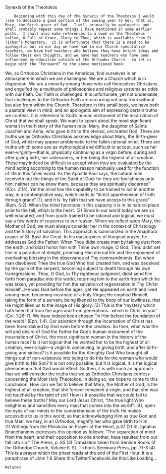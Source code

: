 Synaxis of the Theotokos

		Beginning with this day of the Synaxis of the Theotokos I would like to dedicate a good portion of the coming year to her, that is, Mary, the Birth-giver of God.  I will primarily be apologetic and shall probably repeat some things I have mentioned in some earlier posts.  I shall also make references to a book on the Theotokos called, O Full of Grace, Glory to Thee, which is available from St. Tikhon’s Monastery.  It is unfortunate that there is a need to be apologetic but in our day we have had in our Church speculative teachers, we have had teachers who believe they have bright ideas and follow their own thoughts, and we have had teachers who have been influenced by education outside of the Orthodox Church.  So let us begin with the “Foreword” to the above mentioned book:
We, as Orthodox Christians in the Americas, find ourselves in an atmosphere in which we are challenged.  We are a Church which is in dispersion. We are a minority among those who call themselves Christians, and engulfed by a multitude of philosophies and religious systems as odds with our Faith.  Our Faith is challenged.  It is unfortunate, yet not undeniable, that challenges to the Orthodox Faith are occurring not only from without but also from within the Church.  Therefore in this small book, we have both a pastoral view in mind, and an apologetic aim of expressing certain truths we confess.  It is reference to God’s human instrument of the incarnation of Christ that we shall speak.  We want to speak about the most significant woman in the history of the human race: Mary, the daughter of Saints Joachim and Anna, who gave birth to the eternal, uncreated God.
There are truths we as Orthodox Christians acknowledge about Mary, the Birth-giver of God, which may appear problematic to the fallen rational mind.  There are truths which some see as mythological and difficult to accept, such as her ever-virginity—that is, physically continuing as a virgin before, during and after giving birth, her sinlessness, or her being the highest of all creation.  These may indeed be difficult to accept when they are evaluated by the mind acting according to the human reason habitually used for the function of life in this fallen world.  As the Apostle Paul says, the natural man receiveth not the things of the Spirit of God: for they are foolishness unto him: neither can he know them, because they are spiritually discerned” (ICor. 2:14).  Yet the mind has the capability to be trained to act in another way, in a contemplative way, which leads to “direct apprehension of truth through grace” (1), and it is ‘by faith that we have access to this grace” (Rom. 5:2).  When the mind functions in this capacity it is in its natural place prior to the fall, which is the heart. (2)
Since in our world today we are so well educated, and from youth trained to be rational and logical, we must say a few words of response to our reason.  When we reflect upon Mary, the Mother of God, we must always consider her in the context of Christology and the history of salvation.  This approach is summarized in the Anaphora prayer of St. Basil the Great.  In his masterpiece of liturgical prayer, he addresses God the Father: 
When Thou didst create man by taking dust from the earth, and didst honor him with Thine own image, O God, Thou didst set him in a paradise of delight, promising Him eternal life and the enjoyment of everlasting blessing in the observance of Thy commandments.  But when man disobeyed Thee the true God Who had created him, and was deceived by the guile of the serpent, becoming subject to death through his own transgressions, Thou, O God, in Thy righteous judgment, didst send him forth from paradise into this world, returning him to the earth from which he was taken, yet providing for him the salvation of  regeneration in Thy Christ Himself…He was God before the ages, yet He appeared on earth and lived among men, becoming incarnate of a holy Virgin; He emptied Himself, taking the form of a servant, being likened to the body of our lowliness, that He might liken us to the image of His glory. (3)
This is the “mystery which hath been hid from the ages and from generations…which is Christ in you” (Col. 1:26-7).  We have indeed been chosen “in Him before the foundation of the world” (Eph. 1:4).  Our salvation through the Incarnation of Christ has been foreordained by God even before the creation.  So then, what was the will and desire of God the Father for God’s human instrument of the incarnation of Christ, the most significant woman in the history of the human race?  Is it not logical that He wanted her to be the highest of all creation, ever-virgin—a virgin in conceiving, in giving birth, and after birth-giving and sinless?  Is it possible for the Almighty God Who brought all things out of non-existence into being to do this for the woman who would give birth to His Son?  It is not only possible, but it is logical.  It is the logical phenomenon that God would effect.
So then, it is with such an approach that we will consider the truths that we as Orthodox Christians confess concerning the Most Holy Theotokos.  In doing so, we hope to come to this conclusion: How can we fail to believe that Mary, the Mother of God, is the highest of all creation, that she forever remained a virgin, and that she was not touched by the taint of sin?  How is it possible that we could fail to believe these truths?
May our Lord Jesus Christ, “the true light Who enlightens and sanctifies every man that comes into the world”: (4), open the eyes of our minds to the comprehension of the truth He makes accessible to us in this world; so  that acknowledging Him as true God and true Man, we may, in an Orthodox, magnify her who gave birth to Him.                
(1) Writings from the Philokalia on Prayer of the Heart, p.37
(2) St. Ignatius Brianchaninov expresses this opinion as follows: “The separation of mind from the heart, and their opposition to one another, have resulted from our fall into sin.” The Arena, p. 85
(3) Translation taken from Service Books of the Orthodox Church, Volume II, St. Tikhon’s Seminary Press, pp. 71-3
(4) This is a prayer which the priest reads at the end of the First Hour. It  is a paraphrase of John 1:9
Share this:TwitterFacebookLike this:Like Loading...

	Related
			